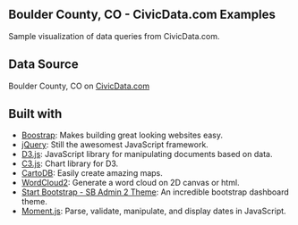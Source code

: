 ## Boulder County, CO - CivicData.com Examples

Sample visualization of data queries from CivicData.com.

## Data Source

Boulder County, CO on [CivicData.com](http://www.civicdata.com/organization/boco-68964072-13b5)

## Built with

* [Boostrap](http://getbootstrap.com/): Makes building great looking websites easy.
* [jQuery](http://jquery.com/): Still the awesomest JavaScript framework.
* [D3.js](http://d3js.org/): JavaScript library for manipulating documents based on data.
* [C3.js](http://c3js.org/): Chart library for D3.
* [CartoDB](http://cartodb.com/): Easily create amazing maps.
* [WordCloud2](http://timdream.org/wordcloud2.js/): Generate a word cloud on 2D canvas or html.
* [Start Bootstrap - SB Admin 2 Theme](http://startbootstrap.com/template-overviews/sb-admin-2/): An incredible bootstrap dashboard theme.
* [Moment.js](http://momentjs.com/): Parse, validate, manipulate, and display dates in JavaScript.
